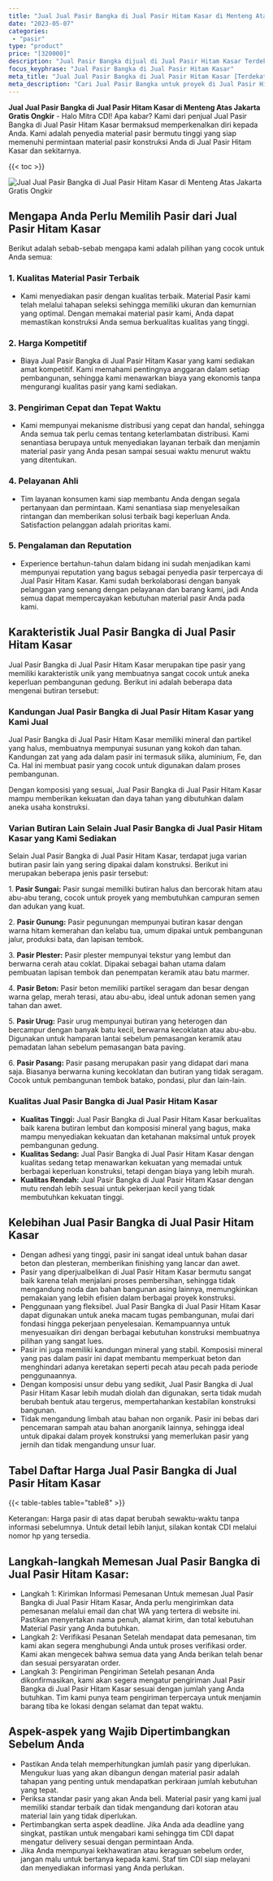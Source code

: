 ```yaml
---
title: "Jual Jual Pasir Bangka di Jual Pasir Hitam Kasar di Menteng Atas Jakarta Gratis Ongkir"
date: "2023-05-07"
categories:
 - "pasir"
type: "product"
price: "[320000]"
description: "Jual Pasir Bangka dijual di Jual Pasir Hitam Kasar Terdekat. Jual Pasir Bangka ini sering digunakan dalam proyek konstruksi sebagai material adukan yang terpilih dan bersih. Silakan hubungi kami untuk informasi lebih lanjut."
focus_keyphrase: "Jual Pasir Bangka di Jual Pasir Hitam Kasar"
meta_title: "Jual Jual Pasir Bangka di Jual Pasir Hitam Kasar [Terdekat] - CDI"
meta_description: "Cari Jual Pasir Bangka untuk proyek di Jual Pasir Hitam Kasar? Kami menawarkan Jual Pasir Bangka berkualitas untuk material adukan. Segera dapatkan penawaran terbaik."
---
```


**Jual Jual Pasir Bangka di Jual Pasir Hitam Kasar di Menteng Atas Jakarta Gratis Ongkir** - Halo Mitra CDI! Apa kabar? Kami dari penjual Jual Pasir Bangka di Jual Pasir Hitam Kasar bermaksud memperkenalkan diri kepada Anda. Kami adalah penyedia material pasir bermutu tinggi yang siap memenuhi permintaan material pasir konstruksi Anda di Jual Pasir Hitam Kasar dan sekitarnya.

{{< toc >}}

![Jual Jual Pasir Bangka di Jual Pasir Hitam Kasar di Menteng Atas Jakarta Gratis Ongkir](/images/pasir/pasir-bangunan-26.jpg)

## Mengapa Anda Perlu Memilih Pasir dari Jual Pasir Hitam Kasar

Berikut adalah sebab-sebab mengapa kami adalah pilihan yang cocok untuk Anda semua:

### 1. Kualitas Material Pasir Terbaik

*   Kami menyediakan pasir dengan kualitas terbaik. Material Pasir kami telah melalui tahapan seleksi sehingga memiliki ukuran dan kemurnian yang optimal. Dengan memakai material pasir kami, Anda dapat memastikan konstruksi Anda semua berkualitas kualitas yang tinggi.

### 2. Harga Kompetitif

*   Biaya Jual Pasir Bangka di Jual Pasir Hitam Kasar yang kami sediakan amat kompetitif. Kami memahami pentingnya anggaran dalam setiap pembangunan, sehingga kami menawarkan biaya yang ekonomis tanpa mengurangi kualitas pasir yang kami sediakan.

### 3. Pengiriman Cepat dan Tepat Waktu

*   Kami mempunyai mekanisme distribusi yang cepat dan handal, sehingga Anda semua tak perlu cemas tentang keterlambatan distribusi. Kami senantiasa berupaya untuk menyediakan layanan terbaik dan menjamin material pasir yang Anda pesan sampai sesuai waktu menurut waktu yang ditentukan.

### 4. Pelayanan Ahli

*   Tim layanan konsumen kami siap membantu Anda dengan segala pertanyaan dan permintaan. Kami senantiasa siap menyelesaikan rintangan dan memberikan solusi terbaik bagi keperluan Anda. Satisfaction pelanggan adalah prioritas kami.

### 5. Pengalaman dan Reputation

*   Experience bertahun-tahun dalam bidang ini sudah menjadikan kami mempunyai reputation yang bagus sebagai penyedia pasir terpercaya di Jual Pasir Hitam Kasar. Kami sudah berkolaborasi dengan banyak pelanggan yang senang dengan pelayanan dan barang kami, jadi Anda semua dapat mempercayakan kebutuhan material pasir Anda pada kami.

## Karakteristik Jual Pasir Bangka di Jual Pasir Hitam Kasar

Jual Pasir Bangka di Jual Pasir Hitam Kasar merupakan tipe pasir yang memiliki karakteristik unik yang membuatnya sangat cocok untuk aneka keperluan pembangunan gedung. Berikut ini adalah beberapa data mengenai butiran tersebut:

### Kandungan Jual Pasir Bangka di Jual Pasir Hitam Kasar yang Kami Jual

Jual Pasir Bangka di Jual Pasir Hitam Kasar memiliki mineral dan partikel yang halus, membuatnya mempunyai susunan yang kokoh dan tahan. Kandungan zat yang ada dalam pasir ini termasuk silika, aluminium, Fe, dan Ca. Hal ini membuat pasir yang cocok untuk digunakan dalam proses pembangunan.

Dengan komposisi yang sesuai, Jual Pasir Bangka di Jual Pasir Hitam Kasar mampu memberikan kekuatan dan daya tahan yang dibutuhkan dalam aneka usaha konstruksi.

### Varian Butiran Lain Selain Jual Pasir Bangka di Jual Pasir Hitam Kasar yang Kami Sediakan

Selain Jual Pasir Bangka di Jual Pasir Hitam Kasar, terdapat juga varian butiran pasir lain yang sering dipakai dalam konstruksi. Berikut ini merupakan beberapa jenis pasir tersebut:

1\.  **Pasir Sungai:** Pasir sungai memiliki butiran halus dan bercorak hitam atau abu-abu terang, cocok untuk proyek yang membutuhkan campuran semen dan adukan yang kuat.

2\.  **Pasir Gunung:** Pasir pegunungan mempunyai butiran kasar dengan warna hitam kemerahan dan kelabu tua, umum dipakai untuk pembangunan jalur, produksi bata, dan lapisan tembok.

3\.  **Pasir Plester:** Pasir plester mempunyai tekstur yang lembut dan berwarna cerah atau coklat. Dipakai sebagai bahan utama dalam pembuatan lapisan tembok dan penempatan keramik atau batu marmer.

4\.  **Pasir Beton:** Pasir beton memiliki partikel seragam dan besar dengan warna gelap, merah terasi, atau abu-abu, ideal untuk adonan semen yang tahan dan awet.

5\.  **Pasir Urug:** Pasir urug mempunyai butiran yang heterogen dan bercampur dengan banyak batu kecil, berwarna kecoklatan atau abu-abu. Digunakan untuk hamparan lantai sebelum pemasangan keramik atau pemadatan lahan sebelum pemasangan bata paving.

6\.  **Pasir Pasang:** Pasir pasang merupakan pasir yang didapat dari mana saja. Biasanya berwarna kuning kecoklatan dan butiran yang tidak seragam. Cocok untuk pembangunan tembok batako, pondasi, plur dan lain-lain.

### Kualitas Jual Pasir Bangka di Jual Pasir Hitam Kasar

*   **Kualitas Tinggi:** Jual Pasir Bangka di Jual Pasir Hitam Kasar berkualitas baik karena butiran lembut dan komposisi mineral yang bagus, maka mampu menyediakan kekuatan dan ketahanan maksimal untuk proyek pembangunan gedung.
*   **Kualitas Sedang:** Jual Pasir Bangka di Jual Pasir Hitam Kasar dengan kualitas sedang tetap menawarkan kekuatan yang memadai untuk berbagai keperluan konstruksi, tetapi dengan biaya yang lebih murah.
*   **Kualitas Rendah:** Jual Pasir Bangka di Jual Pasir Hitam Kasar dengan mutu rendah lebih sesuai untuk pekerjaan kecil yang tidak membutuhkan kekuatan tinggi.

## Kelebihan Jual Pasir Bangka di Jual Pasir Hitam Kasar

*   Dengan adhesi yang tinggi, pasir ini sangat ideal untuk bahan dasar beton dan plesteran, memberikan finishing yang lancar dan awet.
*   Pasir yang diperjualbelikan di Jual Pasir Hitam Kasar bermutu sangat baik karena telah menjalani proses pembersihan, sehingga tidak mengandung noda dan bahan bangunan asing lainnya, memungkinkan pemakaian yang lebih efisien dalam berbagai proyek konstruksi.
*   Penggunaan yang fleksibel. Jual Pasir Bangka di Jual Pasir Hitam Kasar dapat digunakan untuk aneka macam tugas pembangunan, mulai dari fondasi hingga pekerjaan penyelesaian. Kemampuannya untuk menyesuaikan diri dengan berbagai kebutuhan konstruksi membuatnya pilihan yang sangat lues.
*   Pasir ini juga memiliki kandungan mineral yang stabil. Komposisi mineral yang pas dalam pasir ini dapat membantu memperkuat beton dan menghindari adanya keretakan seperti pecah atau pecah pada periode penggunaannya.
*   Dengan komposisi unsur debu yang sedikit, Jual Pasir Bangka di Jual Pasir Hitam Kasar lebih mudah diolah dan digunakan, serta tidak mudah berubah bentuk atau tergerus, mempertahankan kestabilan konstruksi bangunan.
*   Tidak mengandung limbah atau bahan non organik. Pasir ini bebas dari pencemaran sampah atau bahan anorganik lainnya, sehingga ideal untuk dipakai dalam proyek konstruksi yang memerlukan pasir yang jernih dan tidak mengandung unsur luar.

## Tabel Daftar Harga Jual Pasir Bangka di Jual Pasir Hitam Kasar

{{< table-tables table="table8" >}}

Keterangan: Harga pasir di atas dapat berubah sewaktu-waktu tanpa informasi sebelumnya. Untuk detail lebih lanjut, silakan kontak CDI melalui nomor hp yang tersedia.

## Langkah-langkah Memesan Jual Pasir Bangka di Jual Pasir Hitam Kasar:

*   Langkah 1: Kirimkan Informasi Pemesanan
Untuk memesan Jual Pasir Bangka di Jual Pasir Hitam Kasar, Anda perlu mengirimkan data pemesanan melalui email dan chat WA yang tertera di website ini. Pastikan menyertakan nama penuh, alamat kirim, dan total kebutuhan Material Pasir yang Anda butuhkan.
*   Langkah 2: Verifikasi Pesanan
Setelah mendapat data pemesanan, tim kami akan segera menghubungi Anda untuk proses verifikasi order. Kami akan mengecek bahwa semua data yang Anda berikan telah benar dan sesuai persyaratan order.
*   Langkah 3: Pengiriman Pengiriman
Setelah pesanan Anda dikonfirmasikan, kami akan segera mengatur pengiriman Jual Pasir Bangka di Jual Pasir Hitam Kasar sesuai dengan jumlah yang Anda butuhkan. Tim kami punya team pengiriman terpercaya untuk menjamin barang tiba ke lokasi dengan selamat dan tepat waktu.

## Aspek-aspek yang Wajib Dipertimbangkan Sebelum Anda

*   Pastikan Anda telah memperhitungkan jumlah pasir yang diperlukan. Mengukur luas yang akan dibangun dengan material pasir adalah tahapan yang penting untuk mendapatkan perkiraan jumlah kebutuhan yang tepat.
*   Periksa standar pasir yang akan Anda beli. Material pasir yang kami jual memiliki standar terbaik dan tidak mengandung dari kotoran atau material lain yang tidak diperlukan.
*   Pertimbangkan serta aspek deadline. Jika Anda ada deadline yang singkat, pastikan untuk mengabari kami sehingga tim CDI dapat mengatur delivery sesuai dengan permintaan Anda.
*   Jika Anda mempunyai kekhawatiran atau keraguan sebelum order, jangan malu untuk bertanya kepada kami. Staf tim CDI siap melayani dan menyediakan informasi yang Anda perlukan.